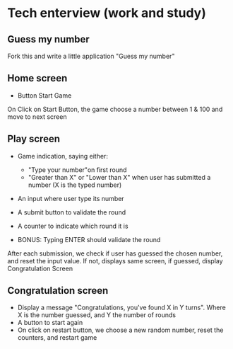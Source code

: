 # Tech enterview (work and study)

## Guess my number

Fork this and write a little application "Guess my number"

## Home screen

- Button Start Game

On Click on Start Button, the game choose a number between 1 & 100 and move to next screen

## Play screen

- Game indication, saying either:
  - "Type your number"on first round
  - "Greater than X" or "Lower than X" when user has submitted a number (X is the typed number)
- An input where user type its number
- A submit button to validate the round
- A counter to indicate which round it is

- BONUS: Typing ENTER should validate the round

After each submission, we check if user has guessed the chosen number, and reset the input value. If not, displays same screen, if guessed, display Congratulation Screen

## Congratulation screen

- Display a message "Congratulations, you've found X in Y turns". Where X is the number guessed, and Y the number of rounds
- A button to start again
- On click on restart button, we choose a new random number, reset the counters, and restart game
